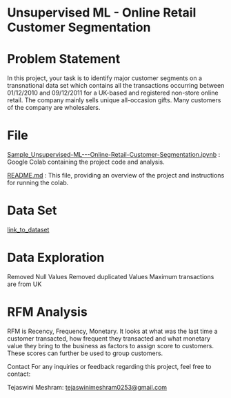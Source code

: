 # Unsupervised ML - Online Retail Customer Segmentation

# Problem Statement
In this project, your task is to identify major customer segments on a transnational data set which contains all the transactions occurring between 01/12/2010 and 09/12/2011 for a UK-based and registered non-store online retail. The company mainly sells unique all-occasion gifts. Many customers of the company are wholesalers.

# File 

[Sample_Unsupervised-ML---Online-Retail-Customer-Segmentation.ipynb]([https://github.com/tejaswini-meshram/EDA-Project-Hotel-Booking-/blob/main/Sample_EDA_Submission_Template.ipynb](https://github.com/tejaswini-meshram/Unsupervised-ML---Online-Retail-Customer-Segmentation/blob/main/Unsupervised_ML_Online_Retail_Customer_Segmentation.ipynb)) : Google Colab containing the project code and analysis.

[README.md]([https://github.com/tejaswini-meshram/EDA-Project-Hotel-Booking-/blob/main/README.md](https://github.com/tejaswini-meshram/Unsupervised-ML---Online-Retail-Customer-Segmentation/edit/main/README.md)) :  This file, providing an overview of the project and instructions for running the colab.

# Data Set
 [link_to_dataset]([https://drive.google.com/file/d/1dvYR4YDgoQD4xvOyJ8HWh99wXSFhw2c0/view](https://drive.google.com/file/d/1alxySo8mV_NHvCK3NpXSARKoXFD1_HcX/view?usp=sharing))


# Data Exploration
Removed Null Values
Removed duplicated Values
Maximum transactions are from UK

# RFM Analysis
RFM is Recency, Frequency, Monetary. It looks at what was the last time a customer transacted, how frequent they transacted and what monetary value they bring to the business as factors to assign score to customers. These scores can further be used to group customers.


Contact
For any inquiries or feedback regarding this project, feel free to contact:

Tejaswini Meshram: tejaswinimeshram0253@gmail.com
